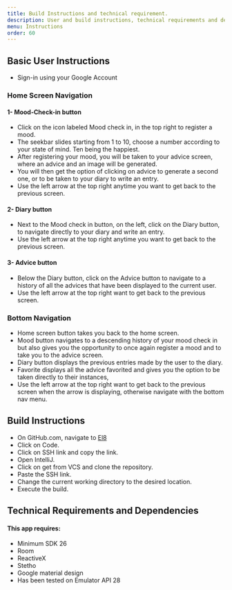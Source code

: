 ```yaml
---
title: Build Instructions and technical requirement.
description: User and build instructions, technical requirements and dependencies.
menu: Instructions
order: 60
---
```


## Basic User Instructions
- Sign-in using your Google Account

### Home Screen Navigation 

#### 1- Mood-Check-in button  
  - Click on the icon labeled Mood check in, in the top right to register a mood.
  - The seekbar slides starting from 1 to 10, choose a number according to your state of mind. Ten being the happiest.
  - After registering your mood, you will be taken to your advice screen, where an advice and an image will be generated.
  - You will then get the option of clicking on advice to generate a second one, or to be taken to your diary to write an entry.
  - Use the left arrow at the top right anytime you want to get back to the previous screen.

#### 2- Diary button
  - Next to the Mood check in button, on the left, click on the Diary button, to navigate directly to your diary and write an entry.
  - Use the left arrow at the top right anytime you want to get back to the previous screen. 

#### 3- Advice button
  - Below the Diary button, click on the Advice button to navigate to a history of all the advices that have been displayed to the current user.
  - Use the left arrow at the top right want to get back to the previous screen.

### Bottom Navigation 
  - Home screen button takes you back to the home screen.
  - Mood button navigates to a descending history of your mood check in but also gives you the opportunity to once again register a mood and to take you to the advice screen.
  - Diary button displays the previous entries made by the user to the diary.
  - Favorite displays all the advice favorited and gives you the option to be taken directly to their instances,
  - Use the left arrow at the top right want to get back to the previous screen when the arrow is displaying, otherwise navigate with the bottom nav menu.

## Build Instructions
- On GitHub.com, navigate to [El8](https://github.com/ddc-java-15/el-8)
- Click on Code.
- Click on SSH link and copy the link.
- Open IntelliJ.
- Click on get from VCS and clone the repository.
- Paste the SSH link.
- Change the current working directory to the desired location.
- Execute the build.

## Technical Requirements and Dependencies

#### This app requires:

- Minimum SDK 26
- Room
- ReactiveX
- Stetho
- Google material design 
- Has been tested on Emulator API 28

        
    